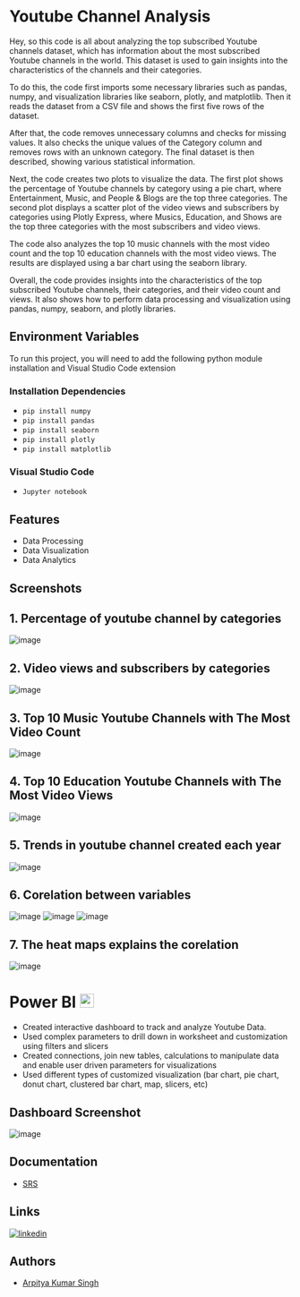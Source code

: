 
# Youtube Channel Analysis

Hey, so this code is all about analyzing the top subscribed Youtube channels dataset, which has information about the most subscribed Youtube channels in the world. This dataset is used to gain insights into the characteristics of the channels and their categories.

To do this, the code first imports some necessary libraries such as pandas, numpy, and visualization libraries like seaborn, plotly, and matplotlib. Then it reads the dataset from a CSV file and shows the first five rows of the dataset.

After that, the code removes unnecessary columns and checks for missing values. It also checks the unique values of the Category column and removes rows with an unknown category. The final dataset is then described, showing various statistical information.

Next, the code creates two plots to visualize the data. The first plot shows the percentage of Youtube channels by category using a pie chart, where Entertainment, Music, and People & Blogs are the top three categories. The second plot displays a scatter plot of the video views and subscribers by categories using Plotly Express, where Musics, Education, and Shows are the top three categories with the most subscribers and video views.

The code also analyzes the top 10 music channels with the most video count and the top 10 education channels with the most video views. The results are displayed using a bar chart using the seaborn library.

Overall, the code provides insights into the characteristics of the top subscribed Youtube channels, their categories, and their video count and views. It also shows how to perform data processing and visualization using pandas, numpy, seaborn, and plotly libraries.

## Environment Variables
To run this project, you will need to add the following python module installation and Visual Studio Code extension
### Installation Dependencies
- ```pip install numpy```
- ```pip install pandas```
- ```pip install seaborn ```
- ```pip install plotly```
- ```pip install matplotlib```

### Visual Studio Code

- ```Jupyter notebook```

## Features

- Data Processing
- Data Visualization
- Data Analytics

## Screenshots

## 1. Percentage of youtube channel by categories

![image](https://raw.githubusercontent.com/arpitya/Youtube-Channel-Analysis/main/ScreenShot/newplot.png)

## 2. Video views and subscribers by categories
![image](https://raw.githubusercontent.com/arpitya/Youtube-Channel-Analysis/main/ScreenShot/newplot2.png)
## 3. Top 10 Music Youtube Channels with The Most Video Count
![image](https://raw.githubusercontent.com/arpitya/Youtube-Channel-Analysis/main/ScreenShot/output3.png)
## 4. Top 10 Education Youtube Channels with The Most Video Views
![image](https://raw.githubusercontent.com/arpitya/Youtube-Channel-Analysis/main/ScreenShot/output4.png)
## 5. Trends in youtube channel created each year
![image](https://raw.githubusercontent.com/arpitya/Youtube-Channel-Analysis/main/ScreenShot/output5.png)
## 6. Corelation between variables
![image](https://raw.githubusercontent.com/arpitya/Youtube-Channel-Analysis/main/ScreenShot/output6.png)
![image](https://raw.githubusercontent.com/arpitya/Youtube-Channel-Analysis/main/ScreenShot/output7.png)
![image](https://raw.githubusercontent.com/arpitya/Youtube-Channel-Analysis/main/ScreenShot/output8.png)
## 7. The heat maps explains the corelation
![image](https://raw.githubusercontent.com/arpitya/Youtube-Channel-Analysis/main/ScreenShot/output9.png)

# Power BI <a href="PNG/Desktop.png"><img src="https://raw.githubusercontent.com/marclelijveld/Power-BI-Icons/main/PNG/Desktop.png" height="25"/></a>
- Created interactive dashboard to track and analyze Youtube Data.
- Used complex parameters to drill down in worksheet and customization using filters and slicers
- Created connections, join new tables, calculations to manipulate data and enable user driven parameters for visualizations
- Used different types of customized visualization (bar chart, pie chart, donut chart, clustered bar chart, map, slicers, etc)

## Dashboard Screenshot
![image](https://raw.githubusercontent.com/arpitya/Youtube-Channel-Analysis/main/ScreenShot/youtube%20analytics.jpeg)
## Documentation

* [SRS](SRS.pdf)

## Links
[![linkedin](https://img.shields.io/badge/linkedin-0A66C2?style=for-the-badge&logo=linkedin&logoColor=white)](https://www.linkedin.com/in/arpitya-singh-239457215/)

## Authors

- [Arpitya Kumar Singh ](https://github.com/arpitya)

